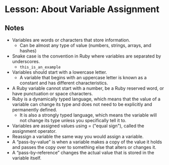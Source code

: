 # Lesson: About Variable Assignment

## Notes

- Variables are words or characters that store information.
  - Can be almost any type of value (numbers, strings, arrays, and hashes)
- Snake case is the convention in Ruby where variables are separated by underscores.
  - `this_is_an_example`
- Variables should start with a lowercase letter.
  - A variable that begins with an uppercase letter is known as a constant and has different characteristics.
- A Ruby variable cannot start with a number, be a Ruby reserved word, or have punctuation or space characters.
- Ruby is a dynamically typed language, which means that the value of a variable can change its type and does not need to be explicitly and permanently defined.
  - It is also a strongly typed language, which means the variable will not change its type unless you specifically tell it to.
- Variables are assigned values using = ("equal sign"), called the assignment operator.
- Reassign a variable the same way you would assign a variable.
- A “pass-by-value” is when a variable makes a copy of the value it holds and passes the copy over to something else that alters or changes it.
- A “pass-by-reference” changes the actual value that is stored in the variable itself.
